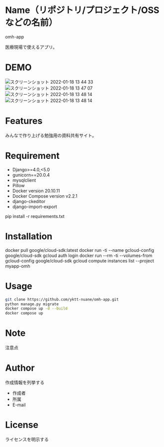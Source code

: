 # Name（リポジトリ/プロジェクト/OSSなどの名前）

omh-app

医療現場で使えるアプリ。

# DEMO

![スクリーンショット 2022-01-18 13 44 33](https://user-images.githubusercontent.com/61369434/149872436-7522d921-33fc-4f85-84cc-f8eebb901ae1.png)
![スクリーンショット 2022-01-18 13 47 07](https://user-images.githubusercontent.com/61369434/149872641-befd0c1f-260e-423a-b220-1cd48b44a531.png)
![スクリーンショット 2022-01-18 13 48 14](https://user-images.githubusercontent.com/61369434/149872772-9286dd16-6c47-4635-be33-084c2a28209a.png)
![スクリーンショット 2022-01-18 13 48 14](https://user-images.githubusercontent.com/61369434/149872772-9286dd16-6c47-4635-be33-084c2a28209a.png)

# Features

みんなで作り上げる勉強用の資料共有サイト。

# Requirement

* Django>=4.0,<5.0
* gunicorn==20.0.4
* mysqlclient
* Pillow
* Docker version 20.10.11
* Docker Compose version v2.2.1
* django-ckeditor
* django-import-export

pip install -r requirements.txt

# Installation

docker pull google/cloud-sdk:latest
docker run -ti --name gcloud-config google/cloud-sdk gcloud auth login
docker run --rm -ti --volumes-from gcloud-config google/cloud-sdk gcloud compute instances list --project myapp-omh

# Usage

```bash
git clone https://github.com/yktt-nuane/omh-app.git
python manage.py migrate
docker compose up -d --build
docker compose up
```

# Note

注意点

# Author

作成情報を列挙する

* 作成者
* 所属
* E-mail

# License
ライセンスを明示する
